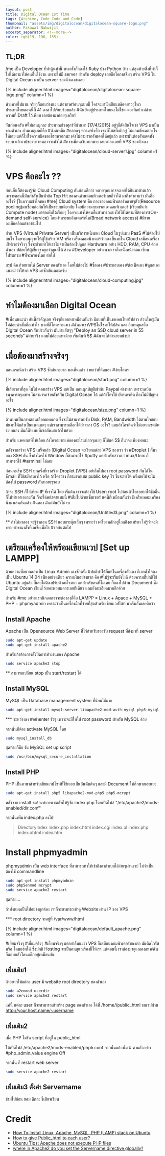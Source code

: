 ```yaml
---
layout: post
title: Digital Ocean 1st Time
tags: [Archive, Code Code and Code]
thumbnail: "assets/img/digitalocean/digitalocean-square-logo.png"
author: Pakawat Nakwijit
excerpt_separator: <!--more-->
color: rgb(19, 196, 165)
---
```


## TL;DR
/me เป็น Developer ที่ทำนู้นทำนี้ บางครั้งก็ลองใช้ Ruby บ้าง Python บ้าง แต่สุดท้ายสิ่งที่ทำก็ไม่ได้เอามาให้คนอื่นใช้งาน เพราะไม่มี server สำหรับ deploy เลยถือโอกาสจิ้มๆ สร้าง VPS ใน Digital Ocean มาเป็น server ของตัวเองซะเลย
<!--more-->

{% include aligner.html images="digitalocean/digitalocean-square-logo.png" column=1 %}

ห่างหายไปนาน จริงๆก็แอบว่างนะ แต่อากาศร้อนๆแบบนี้ ใครจะมานั่งเขียนบล๊อคยาวๆไหว ประเทศไทยตอนนี้ก็ 41 องศาไปเรียบร้อบแล้ว <span class="tag-en">#ฉันยังอยู่ประเทศไทยนะไม่ใช่ดวงอาทิตย์</span> แต่ด้วยความที่ Draft ไว้เพียบ เลยต้องมาค่อยๆเครียร์

วันก่อนครับ <span class="tag-en">#ไม่เล่นมุกละ</span> ประมาณช่วงศุกร์ที่ผ่านมา [17/4/2015] อยู่ๆก็ตัดสินใจเช่า VPS มาเป็นของตัวเอง ส่วนเหตุผลก็คือ <span class="tag-en">#ตังค์เหลือ</span> <span class="tag-en">#หลอกๆ</span> ความจริงคือ เซงที่โฮสที่เช่าอยู่ ไม่ยอมอัพเดตอะไรให้เลย แต่ก็ไม่ใช่ความผิดของโฮสหรอกนะ เค้าไม่สามารถอัพเดตได้อยู่แล้ว เพราะมันต้องอัพเดตทั้งระบบ แล้วเวปของบางคนอาจจะพังได้ <span class="tag-en">#คงจะมีคนเงิบมากมาย</span> เลยมาลงเอยที่ VPS ของตัวเอง

{% include aligner.html images="digitalocean/cloud-server1.jpg" column=1 %}

# VPS คืออะไร ??

ก่อนอื่นก็ต้องมารู้จัก Cloud Computing กันก่อนดีกว่า หลายๆคนอาจจะเคยได้ยินมาบ้างแล้ว เพราะตอนนี้มันกำลังเป็นหัวข้อ Top Hit ของคนด้านคอมพิวเตอร์เลยก็ว่าได้ มาถึงคำถามว่า มันคืออะไร? [ในความเข้าใจของ #me] Cloud system คือ กองของคอมพิวเตอร์หลายๆตัว(Resource pooling)มาเชื่อมต่อกันให้เป็นระบบเดียวกับ โดยมีความสามารถเอาคอมพิวเตอร์ (เรียกมันว่า Compute node) มาต่อเพิ่มได้เรื่อยๆ โดยจะแบ่งให้คนอื่นสามารถแบ่งไปใช้ได้ตามที่ต้องการ(On-demand self-service) โดยผ่านระบบอินเตอร์เน็ต(Broad network access) <span class="tag-en">#มีรายละเอียดอีกแต่ขอข้ามไป</span>

ส่วน VPS (Virtual Private Server) เป็นบริการหนึ่งของ Cloud ในรูปแบบ PaaS <span class="tag-en">#ไม่ต้องไปสนใจ</span> โดยจะอนุญาตให้ผู้ใช้สร้าง VM หรือ เครื่องคอมพิวเตอร์จำลอง ขึ้นมาใน Cloud เสมือนเครื่องเซิฟเวอร์จริงๆ ซึ่งจะช่วยทำให้เราไม่จำเป็นต้องไปดูแล Hardware อย่าง HDD, RAM, CPU ด้วยตัวเอง ปล่อยให้ผู้เชี่ยวชาญกว่าดูแลให้ ส่วน #Developer อย่างพวกเราก็มานั่งหน้าคอม เขียนโปรแกรม <span class="tag-en">#ที่จะครองโลก</span> ต่อไป

สรุป คือ ถ้าอยากได้ Server ของตัวเอง โดยไม่ต้องไป <span class="tag-en">#ซื้อเอง</span> <span class="tag-en">#ประกอบเอง</span> <span class="tag-en">#ต่อเน็ตเอง</span> <span class="tag-en">#ดูแลเอง</span> แนะนำว่าให้หา VPS มาซักอันเถอะครับ

{% include aligner.html images="digitalocean/cloud-computing.jpg" column=1 %}


# ทำไมต้องมาเลือก Digital Ocean

<span class="tag-en">#เพื่อนแนะนำ</span> อันนี้สำคัญเลย จริงๆก็แอบหาเหมือนกันว่า มีแบบที่เป็นของคนไทยรึปล่าว ส่วนใหญ่มันไม่ค่อยน่าเชื่อถือเท่าไร บางที่ก็โคตรจะแพง <span class="tag-en">#ฉันมาเช่า</span>VPSไม่ใช่มาให้ปล้น และ อีกเหตุผลคือ Digital Ocean รับประกันว่า มันง่ายสัสๆๆ "Deploy an SSD cloud server in 55 seconds" <span class="tag-en">#ง่ายจริง</span> แถมไม่ค่อยแพงด้วย เริ่มต้นที่ 5$ <span class="tag-en">#ฉันจะได้ค่านายหน้าปะ</span>

# เมื่อต้องมาสร้างจริงๆ

ตอนแรกนึกว่า สร้าง VPS ซักอันจะยาก พอเห็นแล้ว ง่ายกว่าที่คิดแฮะ <span class="tag-en">#ง่ายโคตร</span>

{% include aligner.html images="digitalocean/start.png" column=1 %}


ที่เสียเวลาที่สุด ไม่ใช่ ตอนสร้าง VPS แต่เป็น ตอนผูกบัญชีเข้ากับ Paypal ต่างหาก เพราะเดบิตธนาคารกรุงเทพ ไม่สามารถจ่ายตังค์กับ Digital Ocean ได้ แต่ถ้าใครใช้ บัตรเครดิต ก็คงไม่มีปัญหาอะไร

{% include aligner.html images="digitalocean/size.png" column=1 %}


ด้านบนเป็นภาพตอนเลือกแพคเกต ซึ่งจะไม่สามารถปรับ Disk, RAM, Bandwidth ได้ตามใจชอบ มันมาให้แล้วเป็นแพคเกตๆ แต่เราสามารถเลือกได้ว่าจะลง OS อะไร? แถมถ้าใครคิดว่าไม่อยากเซตอัพระบบเอง มันก็มีระบบที่เซตอัพมาแล้วให้ด้วย

สำหรับ แพคเกตที่ให้เลือก ถ้าใครอยากแค่ลองอะไรแปลกๆเฉยๆ ก็ใช้แค่ 5$ ก็น่าจะเพียงพอนะ

หลังจากสร้าง VPS เสร็จแล้ว [Digital Ocean จะเรียกแต่ละ VPS ของเรา ว่า #Droplet ] ก็มาลอง SSH กัน ซึ่งถ้าใครใช้ Window ก็สามารถใช้ #putty แต่สำหรับสาวก Linux/Unix ก็สามารถใช้ #terminal ได้เลย

ก่อนจะเริ่ม SSH ทุกครั้งที่เราสร้าง Droplet (VPS) อย่าลืมไปเอา root password กันได้ใน Email ที่ใช้สมัครเอาไว้ หรือ ถ้าใครว่าง ก็สามารถเซต public key ไว้ ซึ่งจะทำให้ ครั้งต่อไปจะไม่ต้องใส่ password กันหลายๆรอบ

ถ้าจะ SSH ก็ใส่เพียง IP ที่เราได้ โดย เริ่มต้น เราจะต้องใช้ User: root ไปก่อนถ้าใครอยากได้ชื่ออื่นก็ไปทำเอาเองละกัน ก็จะได้หน้าตาแบบนี้ <span class="tag-en">#เต็มไปด้วยเซ็นเซอร์</span> แค่นี้ก็เหมือนกันว่า มีเครื่องคอมเครื่องนึงมาเล่นกันแล้ว <span class="tag-en">#ฉลอง</span> <span class="tag-en">#แต่มันยังไม่จบ</span>

{% include aligner.html images="digitalocean/Untitled3.png" column=1 %}

** ถ้าได้มาลอง จะรู้ว่าตอน SSH แอบกระตุ๊กเล็กๆ เพราะว่า เครื่องหลักอยู่ไกลถึงอเมริกา ไม่รู้ว่าจะมีขยายสาขามาตั้งที่เอเชียเมื่อไร <span class="tag-en">#รอกันต่อไป</span>

# เตรียมเครื่องให้พร้อมเขียนเวป [Set up LAMPP]

ด้วยความที่อยากลองเป็น Linux Admin เองซักครั้ง <span class="tag-en">#ปกติทำได้ก็แค่ในเครื่องตัวเอง</span> ก็เลยตั้งใจลงเป็น Ubuntu 14.04 เพียงอย่างเดียว ความเงิบอย่างแรก คือ <span class="tag-en">#ไม่รู้จะเริ่มยังไงดี</span> ด้วยความที่ปกติใช้ Ubuntu อยู่แล้ว ก็เลยไม่ต้องปรับตัวอะไรมาก แต่สำหรับคนที่ไม่เคย ก็ลองไปอ่าน Document ซึ่ง Digital Ocean เขียนไว้เยอะพอสมควรเลยทีเดียว แถมยังละเอียดมากอีกด้วย

สำหรับ #me อย่างแรกนึกออกว่าจะต้องลงก็คือ LAMPP = Linux + Apace + MySQL + PHP + phpmyadmin เพราะว่าเป็นเครื่องมือที่ง่ายที่สุดสำหรับเขียนเวปไซท์ มาเริ่มกันเลยดีกว่า

## Install Apache
Apache เป็น Opensource Web Server ที่ไว้สำหรับรองรับ request ที่ส่งมาที่ server

```bash
sudo apt-get update
sudo apt-get install apache2
```

สำหรับถ้าต้องการสั่งปิดการทำงานของ Apache

```bash
sudo service apache2 stop
```

** สามารถเปลี่ยน stop เป็น start/restart ได้

## Install MySQL
MySQL เป็น Database management system ที่นิยมใช้มาก

```bash
sudo apt-get install mysql-server libapache2-mod-auth-mysql php5-mysql
```

*** ระหว่างลง <span class="tag-en">#อย่า</span>enter รัวๆ เพราะจะมีให้ใส่ root password สำหรับ MySQL ด้วย

จากนั้นก็ต้อง activate MySQL โดย

```bash
sudo mysql_install_db
```

สุดท้ายก็คือ รัน MySQL set up script

```bash
sudo /usr/bin/mysql_secure_installation
```

## Install PHP
PHP เป็นภาษาสำหรับเขียนเวปไซท์ที่ใช้เยอะเป็นอันดับต้นๆ และมี Document ให้ศึกษาเยอะแยะ

```bash
sudo apt-get install php5 libapache2-mod-php5 php5-mcrypt
```

หลังจาก install จะต้องทำการเซตอัพให้รู้จัก index.php โดยเปิดไฟล์ "/etc/apache2/mods-enabled/dir.conf"

จากนั้นเพิ่ม index.php ลงไป
>    DirectoryIndex index.php index.html index.cgi index.pl index.php index.xhtml index.htm

# Install phpmyadmin

phpmyadmin เป็น web interface ที่สามารถทำให้เข้าถึงดาต้าเบสได้ง่ายๆผ่านเวป ไม่จำเป็นต้องใช้ commandline

```bash
sudo apt-get install phpmyadmin
sudo php5enmod mcrypt
sudo service apache2 restart
```

สุดท้าย...

ถ้าทั้งหมดเป็นไปอย่างถูกต้อง เราก็จะสามารถเข้าดู Website ผ่าน IP ของ VPS

*** root directory จะอยู่ที่ /var/www/html

{% include aligner.html images="digitalocean/default_apache.png" column=1 %}

<span class="tag-en">#เยี่ยมจริงๆ</span> <span class="tag-en">#เยี่ยมจริงๆ</span> <span class="tag-en">#เยี่ยมจริงๆ</span> แต่อย่าลืมนะว่า VPS ก็เสมือนคอมพิวเตอร์ของเรา มันติดไวรัส หรือ โดนแฮ๊กได้ ซึ่งปกติ Hosting จะเป็นคนดูแลเรื่องนี้ให้เรา แต่ตอนนี้ เราต้องมาดูแลเองละ <span class="tag-en">#ฉันก็แอบกลัวโดนแฮ๊กอยู่เหมือนกัน</span>

## เพิ่มเติม1 

ถ้าอยากให้แต่ละ user มี website root directory ของตัวเอง

```bash
sudo a2enmod userdir
sudo service apache2 restart
```

แค่นี้ แต่ละ user ก็จะสามารถเข้าสร้าง page ของตัวเอง ได้ที่ /home/<username>/public_html ชมเวปผ่าน http://your.host.name/~username

## เพิ่มเติม2
เมื่อ PHP ไม่รัน script ที่อยู่ใน public_html 

ให้เปิดไฟล์ /etc/apache2/mods-enabled/php5.conf จากนั้นแก้ เพิ่ม # ตามตัวอย่าง
 #php_admin_value  engine Off

จากนั้น ก็ restart web server

```bash
sudo service apache2 restart
```

## เพิ่มเติม3 ตั้งค่า Servername

ข้ามไปก่อน ยอม ดึกละ ขี้เกียจเขียน

# Credit

* [How To Install Linux, Apache, MySQL, PHP (LAMP) stack on Ubuntu](https://www.digitalocean.com/community/tutorials/how-to-install-linux-apache-mysql-php-lamp-stack-on-ubuntu)
* [How to give Public_html to each user?](http://askubuntu.com/questions/263286/how-to-give-public-html-to-each-user)
* [Ubuntu Tips: Apache does not execute PHP files](http://matthewwittering.com/blog/ubuntu-tips/apache-not-running-php-files.html)
* [where in Apache2 do you set the Servername directive globally?](http://unix.stackexchange.com/questions/155150/where-in-apache2-do-you-set-the-servername-directive-globally)

